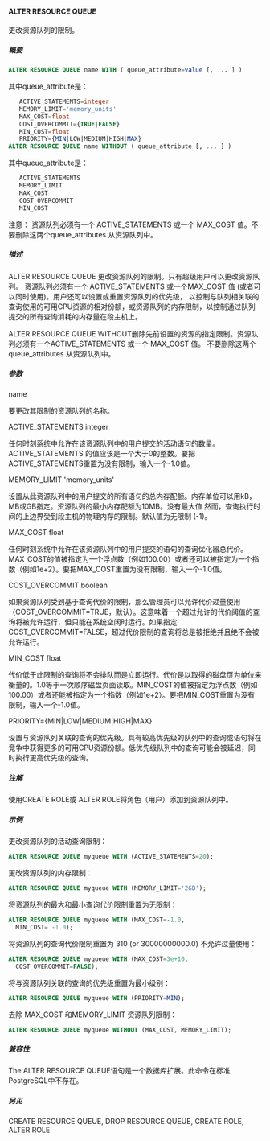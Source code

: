 #### ALTER RESOURCE QUEUE

更改资源队列的限制。

##### 概要

```sql
ALTER RESOURCE QUEUE name WITH ( queue_attribute=value [, ... ] ) 
```

其中queue_attribute是：

```sql
   ACTIVE_STATEMENTS=integer
   MEMORY_LIMIT='memory_units'
   MAX_COST=float
   COST_OVERCOMMIT={TRUE|FALSE}
   MIN_COST=float
   PRIORITY={MIN|LOW|MEDIUM|HIGH|MAX}
ALTER RESOURCE QUEUE name WITHOUT ( queue_attribute [, ... ] )
```

其中queue_attribute是：

```sql
   ACTIVE_STATEMENTS
   MEMORY_LIMIT
   MAX_COST
   COST_OVERCOMMIT
   MIN_COST
```

注意： 资源队列必须有一个 ACTIVE_STATEMENTS 或一个 MAX_COST 值。不要删除这两个queue_attributes 从资源队列中。

##### 描述

ALTER RESOURCE QUEUE 更改资源队列的限制。只有超级用户可以更改资源队列。 资源队列必须有一个 ACTIVE_STATEMENTS 或一个MAX_COST 值 (或者可以同时使用)。用户还可以设置或重置资源队列的优先级， 以控制与队列相关联的查询使用的可用CPU资源的相对份额，或资源队列的内存限制，以控制通过队列提交的所有查询消耗的内存量在段主机上。

ALTER RESOURCE QUEUE WITHOUT删除先前设置的资源的指定限制。资源队列必须有一个ACTIVE_STATEMENTS 或一个 MAX_COST 值。 不要删除这两个queue_attributes 从资源队列中。

##### 参数

name

要更改其限制的资源队列的名称。

ACTIVE_STATEMENTS integer

任何时刻系统中允许在该资源队列中的用户提交的活动语句的数量。ACTIVE_STATEMENTS 的值应该是一个大于0的整数。要把ACTIVE_STATEMENTS重置为没有限制，输入一个-1.0值。

MEMORY_LIMIT 'memory_units'

设置从此资源队列中的用户提交的所有语句的总内存配额。内存单位可以用kB，MB或GB指定。资源队列的最小内存配额为10MB。没有最大值 然而，查询执行时间的上边界受到段主机的物理内存的限制。默认值为无限制 (-1)。

MAX_COST float

任何时刻系统中允许在该资源队列中的用户提交的语句的查询优化器总代价。MAX_COST的值被指定为一个浮点数（例如100.00）或者还可以被指定为一个指数（例如1e+2）。要把MAX_COST重置为没有限制，输入一个-1.0值。

COST_OVERCOMMIT boolean

如果资源队列受到基于查询代价的限制，那么管理员可以允许代价过量使用（COST_OVERCOMMIT=TRUE，默认）。这意味着一个超过允许的代价阈值的查询将被允许运行，但只能在系统空闲时运行。如果指定COST_OVERCOMMIT=FALSE，超过代价限制的查询将总是被拒绝并且绝不会被允许运行。

MIN_COST float

代价低于此限制的查询将不会排队而是立即运行。代价是以取得的磁盘页为单位来衡量的。1.0等于一次顺序磁盘页面读取。MIN_COST的值被指定为浮点数（例如100.00）或者还能被指定为一个指数（例如1e+2）。要把MIN_COST重置为没有限制，输入一个-1.0值。

PRIORITY={MIN|LOW|MEDIUM|HIGH|MAX}

设置与资源队列关联的查询的优先级。具有较高优先级的队列中的查询或语句将在竞争中获得更多的可用CPU资源份额。低优先级队列中的查询可能会被延迟，同时执行更高优先级的查询。

##### 注解

使用CREATE ROLE或 ALTER ROLE将角色（用户）添加到资源队列中。

##### 示例

更改资源队列的活动查询限制：

```sql
ALTER RESOURCE QUEUE myqueue WITH (ACTIVE_STATEMENTS=20);
```

更改资源队列的内存限制：

```sql
ALTER RESOURCE QUEUE myqueue WITH (MEMORY_LIMIT='2GB');
```

将资源队列的最大和最小查询代价限制重置为无限制：

```sql
ALTER RESOURCE QUEUE myqueue WITH (MAX_COST=-1.0, 
  MIN_COST= -1.0);
```

将资源队列的查询代价限制重置为 310 (or 30000000000.0) 不允许过量使用：

```sql
ALTER RESOURCE QUEUE myqueue WITH (MAX_COST=3e+10, 
  COST_OVERCOMMIT=FALSE);
```

将与资源队列关联的查询的优先级重置为最小级别：

```sql
ALTER RESOURCE QUEUE myqueue WITH (PRIORITY=MIN);
```

去除 MAX_COST 和MEMORY_LIMIT 资源队列限制：

```sql
ALTER RESOURCE QUEUE myqueue WITHOUT (MAX_COST, MEMORY_LIMIT);
```

##### 兼容性

The ALTER RESOURCE QUEUE语句是一个数据库扩展。此命令在标准PostgreSQL中不存在。

##### 另见

CREATE RESOURCE QUEUE, DROP RESOURCE QUEUE, CREATE ROLE, ALTER ROLE